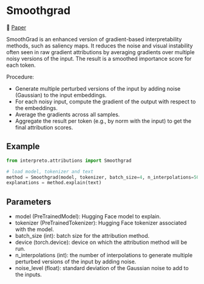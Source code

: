 # Smoothgrad

📰 [Paper](https://arxiv.org/abs/1706.03825)

SmoothGrad is an enhanced version of gradient-based interpretability methods, such as saliency maps. It reduces the noise and visual instability often seen in raw gradient attributions by averaging gradients over multiple noisy versions of the input. The result is a smoothed importance score for each token.

Procedure:
- Generate multiple perturbed versions of the input by adding noise (Gaussian) to the input embeddings.
- For each noisy input, compute the gradient of the output with respect to the embeddings.
- Average the gradients across all samples.
- Aggregate the result per token (e.g., by norm with the input) to get the final attribution scores.

## Example

```python
from interpreto.attributions import Smoothgrad

# load model, tokenizer and text
method = Smoothgrad(model, tokenizer, batch_size=4, n_interpolations=50, noise_level=0.01)
explanations = method.explain(text)
```

## Parameters

- model (PreTrainedModel): Hugging Face model to explain.
- tokenizer (PreTrainedTokenizer): Hugging Face tokenizer associated with the model.
- batch_size (int): batch size for the attribution method.
- device (torch.device): device on which the attribution method will be run.
- n_interpolations (int): the number of interpolations to generate multiple perturbed versions of the input by adding noise.
- noise_level (float): standard deviation of the Gaussian noise to add to the inputs.